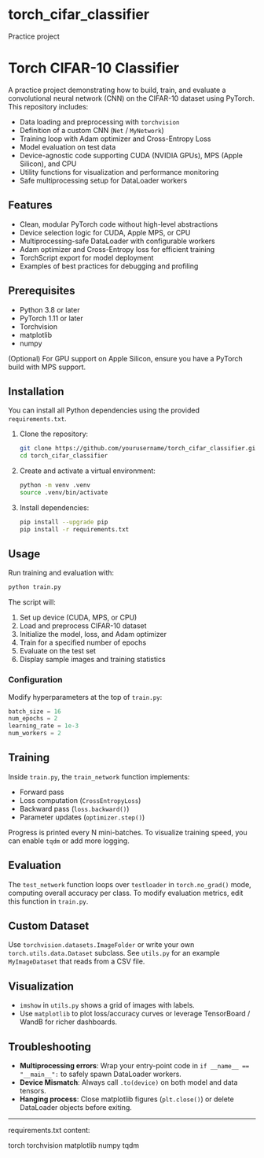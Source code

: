 # torch_cifar_classifier
Practice project

# Torch CIFAR-10 Classifier

A practice project demonstrating how to build, train, and evaluate a convolutional neural network (CNN) on the CIFAR-10 dataset using PyTorch. This repository includes:

- Data loading and preprocessing with `torchvision`
- Definition of a custom CNN (`Net` / `MyNetwork`)
- Training loop with Adam optimizer and Cross-Entropy Loss
- Model evaluation on test data
- Device-agnostic code supporting CUDA (NVIDIA GPUs), MPS (Apple Silicon), and CPU
- Utility functions for visualization and performance monitoring
- Safe multiprocessing setup for DataLoader workers


## Features

- Clean, modular PyTorch code without high-level abstractions
- Device selection logic for CUDA, Apple MPS, or CPU
- Multiprocessing-safe DataLoader with configurable workers
- Adam optimizer and Cross-Entropy loss for efficient training
- TorchScript export for model deployment
- Examples of best practices for debugging and profiling

## Prerequisites

- Python 3.8 or later  
- PyTorch 1.11 or later  
- Torchvision  
- matplotlib  
- numpy  

(Optional) For GPU support on Apple Silicon, ensure you have a PyTorch build with MPS support.

## Installation

You can install all Python dependencies using the provided `requirements.txt`.

1. Clone the repository:
   ```bash
   git clone https://github.com/yourusername/torch_cifar_classifier.git
   cd torch_cifar_classifier
   ```
2. Create and activate a virtual environment:
   ```bash
   python -m venv .venv
   source .venv/bin/activate
   ```
3. Install dependencies:
   ```bash
   pip install --upgrade pip
   pip install -r requirements.txt
   ```


## Usage

Run training and evaluation with:
```bash
python train.py
```
The script will:
1. Set up device (CUDA, MPS, or CPU)
2. Load and preprocess CIFAR-10 dataset
3. Initialize the model, loss, and Adam optimizer
4. Train for a specified number of epochs
5. Evaluate on the test set
6. Display sample images and training statistics

### Configuration

Modify hyperparameters at the top of `train.py`:
```python
batch_size = 16
num_epochs = 2
learning_rate = 1e-3
num_workers = 2
```

## Training

Inside `train.py`, the `train_network` function implements:
- Forward pass
- Loss computation (`CrossEntropyLoss`)
- Backward pass (`loss.backward()`)
- Parameter updates (`optimizer.step()`)

Progress is printed every N mini-batches. To visualize training speed, you can enable `tqdm` or add more logging.

## Evaluation

The `test_network` function loops over `testloader` in `torch.no_grad()` mode, computing overall accuracy per class. To modify evaluation metrics, edit this function in `train.py`.

## Custom Dataset

Use `torchvision.datasets.ImageFolder` or write your own `torch.utils.data.Dataset` subclass. See `utils.py` for an example `MyImageDataset` that reads from a CSV file.

## Visualization

- `imshow` in `utils.py` shows a grid of images with labels.
- Use `matplotlib` to plot loss/accuracy curves or leverage TensorBoard / WandB for richer dashboards.

## Troubleshooting

- **Multiprocessing errors**: Wrap your entry-point code in `if __name__ == "__main__":` to safely spawn DataLoader workers.
- **Device Mismatch**: Always call `.to(device)` on both model and data tensors.
- **Hanging process**: Close matplotlib figures (`plt.close()`) or delete DataLoader objects before exiting.

---

requirements.txt content:

torch
torchvision
matplotlib
numpy
tqdm